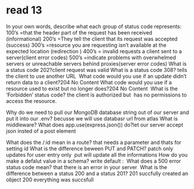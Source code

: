 # read 13
In your own words, describe what each group of status code represents:
100’s =that the header part of the request has been received  (informational)
200’s =They tell the client that its request was accepted (success)
300’s =resource you are requesting isn’t available at the expected location (redirection )
400’s = invalid requests a client sent to a server(client error codes)
500’s =indicate problems with overwhelmed servers or unreachable servers behind proxies(server error codes)
What is a status code 202?client request was valid
What is a status code 308? tells the client to use another URL 
What code would you use if an update didn’t return data to a client?204 No Content
What code would you use if a resource used to exist but no longer does?204 No Content 
What is the ‘Forbidden’ status code? the client is authorized but  has no permissions to access the resource.




Why do we need to pull our MongoDB database string out of our server and put it into our .env? becusse we will use databasr url from atlas
What is middleware?
What does app.use(express.json()) do?let our server accept json insted of a post element

What does the /:id mean in a route? that needs a parameter and thats for setting id
What is the difference beween PUT and PATCH? patch only updates for user entry only  put will update all the informations
How do you make a defalut value in a schema? write default : 
What does a 500 error status code mean? that there is an error in your server 
What is the difference between a status 200 and a status 201? 201 succfully created an object 200 everything was succsfull
